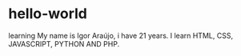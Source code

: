 # hello-world
learning
My name is Igor Araújo, i have 21 years.
I learn HTML, CSS, JAVASCRIPT, PYTHON AND PHP.
